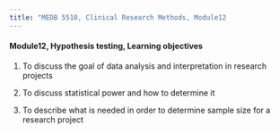 ```yaml
---
title: "MEDB 5510, Clinical Research Methods, Module12
---
```


#### Module12, Hypothesis testing, Learning objectives

1. To discuss the goal of data analysis and interpretation in research projects

2. To discuss statistical power and how to determine it

3. To describe what is needed in order to determine sample size for a research project


